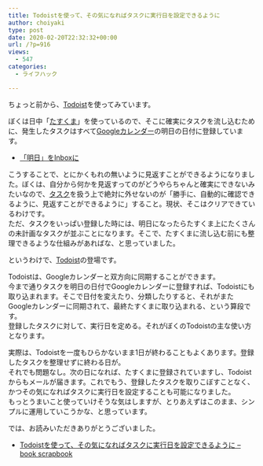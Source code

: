 ```yaml
---
title: Todoistを使って、その気になればタスクに実行日を設定できるように
author: choiyaki
type: post
date: 2020-02-20T22:32:32+00:00
url: /?p=916
views:
  - 547
categories:
  - ライフハック

---
```

ちょっと前から、[Todoist][1]を使ってみています。

ぼくは日中「[たすくま][2]」を使っているので、そこに確実にタスクを流し込むために、発生したタスクはすべて[Googleカレンダー][3]の明日の日付に登録しています。

  * [「明日」をInboxに][4]

こうすることで、とにかくもれの無いように見返すことができるようになりました。ぼくは、自分から何かを見返すってのがどうやらちゃんと確実にできないみたいなので、[タスク][5]を扱う上で絶対に外せないのが「勝手に、自動的に確認できるように、見返すことができるように」すること。現状、そこはクリアできているわけです。  
ただ、タスクをいっぱい登録した時には、明日になったらたすくま上にたくさんの未計画なタスクが並ぶことになります。そこで、たすくまに流し込む前にも整理できるような仕組みがあればな、と思っていました。

というわけで、[Todoist][1]の登場です。

Todoistは、Googleカレンダーと双方向に同期することができます。  
今まで通りタスクを明日の日付でGoogleカレンダーに登録すれば、Todoistにも取り込まれます。そこで日付を変えたり、分類したりすると、それがまたGoogleカレンダーに同期されて、最終たすくまに取り込まれる、という算段です。  
登録したタスクに対して、実行日を定める。それがぼくのTodoistの主な使い方となります。

実際は、Todoistを一度もひらかないまま1日が終わることもよくあります。登録したタスクを整理せずに終わる日が。  
それでも問題なし。次の日になれば、たすくまに登録されていますし、Todoistからもメールが届きます。これでもう、登録したタスクを取りこぼすことなく、かつその気になればタスクに実行日を設定することも可能になりました。  
もっとうまいこと使っていけそうな気はしますが、とりあえずはこのまま、シンプルに運用していこうかな、と思っています。

では、お読みいただきありがとうございました。

  * [Todoistを使って、その気になればタスクに実行日を設定できるように &#8211; book scrapbook][6]

 [1]: https://scrapbox.io/choiyaki-hondana/Todoist
 [2]: https://scrapbox.io/choiyaki-hondana/%E3%81%9F%E3%81%99%E3%81%8F%E3%81%BE
 [3]: https://scrapbox.io/choiyaki-hondana/Google%E3%82%AB%E3%83%AC%E3%83%B3%E3%83%80%E3%83%BC
 [4]: https://choiyaki.com/?p=609
 [5]: https://scrapbox.io/choiyaki-hondana/%E3%82%BF%E3%82%B9%E3%82%AF
 [6]: https://scrapbox.io/choiyaki-hondana/Todoist%E3%82%92%E4%BD%BF%E3%81%A3%E3%81%A6%E3%80%81%E3%81%9D%E3%81%AE%E6%B0%97%E3%81%AB%E3%81%AA%E3%82%8C%E3%81%B0%E3%82%BF%E3%82%B9%E3%82%AF%E3%81%AB%E5%AE%9F%E8%A1%8C%E6%97%A5%E3%82%92%E8%A8%AD%E5%AE%9A%E3%81%A7%E3%81%8D%E3%82%8B%E3%82%88%E3%81%86%E3%81%AB